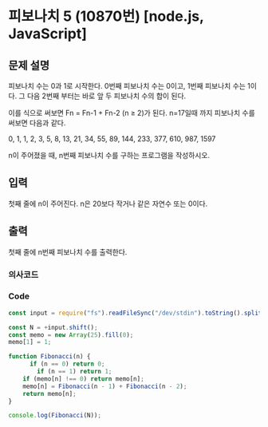 #  피보나치 5 (10870번) [node.js, JavaScript] 

## 문제 설명
피보나치 수는 0과 1로 시작한다. 0번째 피보나치 수는 0이고, 1번째 피보나치 수는 1이다. 그 다음 2번째 부터는 바로 앞 두 피보나치 수의 합이 된다.

이를 식으로 써보면 Fn = Fn-1 + Fn-2 (n ≥ 2)가 된다.
n=17일때 까지 피보나치 수를 써보면 다음과 같다.

0, 1, 1, 2, 3, 5, 8, 13, 21, 34, 55, 89, 144, 233, 377, 610, 987, 1597

n이 주어졌을 때, n번째 피보나치 수를 구하는 프로그램을 작성하시오.

## 입력
첫째 줄에 n이 주어진다. n은 20보다 작거나 같은 자연수 또는 0이다.

## 출력
첫째 줄에 n번째 피보나치 수를 출력한다.
### 의사코드 

### Code
```js
const input = require("fs").readFileSync("/dev/stdin").toString().split("\n"); 

const N = +input.shift();
const memo = new Array(25).fill(0);
memo[1] = 1;

function Fibonacci(n) {
      if (n == 0) return 0;
        if (n == 1) return 1;
    if (memo[n] !== 0) return memo[n];
    memo[n] = Fibonacci(n - 1) + Fibonacci(n - 2);
    return memo[n];
}

console.log(Fibonacci(N));
```
